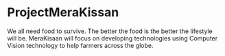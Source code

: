 # ProjectMeraKissan
We all need food to survive. The better the food is the better the lifestyle will be. MeraKisaan will focus on developing technologies using Computer Vision technology to help farmers across the globe. 
